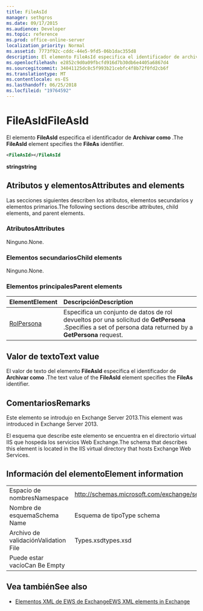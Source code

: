 ```yaml
---
title: FileAsId
manager: sethgros
ms.date: 09/17/2015
ms.audience: Developer
ms.topic: reference
ms.prod: office-online-server
localization_priority: Normal
ms.assetid: 7773f92c-cddc-44e5-9fd5-06b1dac355d8
description: El elemento FileAsId especifica el identificador de archivar como.
ms.openlocfilehash: e2852c9d0a09fbcfd916d7b30db6e4405a6867d4
ms.sourcegitcommit: 34041125dc8c5f993b21cebfc4f8b72f0fd2cb6f
ms.translationtype: MT
ms.contentlocale: es-ES
ms.lasthandoff: 06/25/2018
ms.locfileid: "19764592"
---
```

# <a name="fileasid"></a><span data-ttu-id="9e032-103">FileAsId</span><span class="sxs-lookup"><span data-stu-id="9e032-103">FileAsId</span></span>

<span data-ttu-id="9e032-104">El elemento **FileAsId** especifica el identificador de **Archivar como** .</span><span class="sxs-lookup"><span data-stu-id="9e032-104">The **FileAsId** element specifies the **FileAs** identifier.</span></span> 
  
```XML
<FileAsId></FileAsId
```

 <span data-ttu-id="9e032-105">**string**</span><span class="sxs-lookup"><span data-stu-id="9e032-105">**string**</span></span>
## <a name="attributes-and-elements"></a><span data-ttu-id="9e032-106">Atributos y elementos</span><span class="sxs-lookup"><span data-stu-id="9e032-106">Attributes and elements</span></span>

<span data-ttu-id="9e032-107">Las secciones siguientes describen los atributos, elementos secundarios y elementos primarios.</span><span class="sxs-lookup"><span data-stu-id="9e032-107">The following sections describe attributes, child elements, and parent elements.</span></span>
  
### <a name="attributes"></a><span data-ttu-id="9e032-108">Atributos</span><span class="sxs-lookup"><span data-stu-id="9e032-108">Attributes</span></span>

<span data-ttu-id="9e032-109">Ninguno.</span><span class="sxs-lookup"><span data-stu-id="9e032-109">None.</span></span>
  
### <a name="child-elements"></a><span data-ttu-id="9e032-110">Elementos secundarios</span><span class="sxs-lookup"><span data-stu-id="9e032-110">Child elements</span></span>

<span data-ttu-id="9e032-111">Ninguno.</span><span class="sxs-lookup"><span data-stu-id="9e032-111">None.</span></span>
  
### <a name="parent-elements"></a><span data-ttu-id="9e032-112">Elementos principales</span><span class="sxs-lookup"><span data-stu-id="9e032-112">Parent elements</span></span>

|<span data-ttu-id="9e032-113">**Element**</span><span class="sxs-lookup"><span data-stu-id="9e032-113">**Element**</span></span>|<span data-ttu-id="9e032-114">**Descripción**</span><span class="sxs-lookup"><span data-stu-id="9e032-114">**Description**</span></span>|
|:-----|:-----|
|[<span data-ttu-id="9e032-115">Rol</span><span class="sxs-lookup"><span data-stu-id="9e032-115">Persona</span></span>](persona.md) <br/> |<span data-ttu-id="9e032-116">Especifica un conjunto de datos de rol devueltos por una solicitud de **GetPersona** .</span><span class="sxs-lookup"><span data-stu-id="9e032-116">Specifies a set of persona data returned by a **GetPersona** request.</span></span>  <br/> |
   
## <a name="text-value"></a><span data-ttu-id="9e032-117">Valor de texto</span><span class="sxs-lookup"><span data-stu-id="9e032-117">Text value</span></span>

<span data-ttu-id="9e032-118">El valor de texto del elemento **FileAsId** especifica el identificador de **Archivar como** .</span><span class="sxs-lookup"><span data-stu-id="9e032-118">The text value of the **FileAsId** element specifies the **FileAs** identifier.</span></span> 
  
## <a name="remarks"></a><span data-ttu-id="9e032-119">Comentarios</span><span class="sxs-lookup"><span data-stu-id="9e032-119">Remarks</span></span>

<span data-ttu-id="9e032-120">Este elemento se introdujo en Exchange Server 2013.</span><span class="sxs-lookup"><span data-stu-id="9e032-120">This element was introduced in Exchange Server 2013.</span></span>
  
<span data-ttu-id="9e032-121">El esquema que describe este elemento se encuentra en el directorio virtual IIS que hospeda los servicios Web Exchange.</span><span class="sxs-lookup"><span data-stu-id="9e032-121">The schema that describes this element is located in the IIS virtual directory that hosts Exchange Web Services.</span></span>
  
## <a name="element-information"></a><span data-ttu-id="9e032-122">Información del elemento</span><span class="sxs-lookup"><span data-stu-id="9e032-122">Element information</span></span>

|||
|:-----|:-----|
|<span data-ttu-id="9e032-123">Espacio de nombres</span><span class="sxs-lookup"><span data-stu-id="9e032-123">Namespace</span></span>  <br/> |http://schemas.microsoft.com/exchange/services/2006/types  <br/> |
|<span data-ttu-id="9e032-124">Nombre de esquema</span><span class="sxs-lookup"><span data-stu-id="9e032-124">Schema Name</span></span>  <br/> |<span data-ttu-id="9e032-125">Esquema de tipo</span><span class="sxs-lookup"><span data-stu-id="9e032-125">Type schema</span></span>  <br/> |
|<span data-ttu-id="9e032-126">Archivo de validación</span><span class="sxs-lookup"><span data-stu-id="9e032-126">Validation File</span></span>  <br/> |<span data-ttu-id="9e032-127">Types.xsd</span><span class="sxs-lookup"><span data-stu-id="9e032-127">types.xsd</span></span>  <br/> |
|<span data-ttu-id="9e032-128">Puede estar vacío</span><span class="sxs-lookup"><span data-stu-id="9e032-128">Can Be Empty</span></span>  <br/> ||
   
## <a name="see-also"></a><span data-ttu-id="9e032-129">Vea también</span><span class="sxs-lookup"><span data-stu-id="9e032-129">See also</span></span>



- [<span data-ttu-id="9e032-130">Elementos XML de EWS de Exchange</span><span class="sxs-lookup"><span data-stu-id="9e032-130">EWS XML elements in Exchange</span></span>](ews-xml-elements-in-exchange.md)

